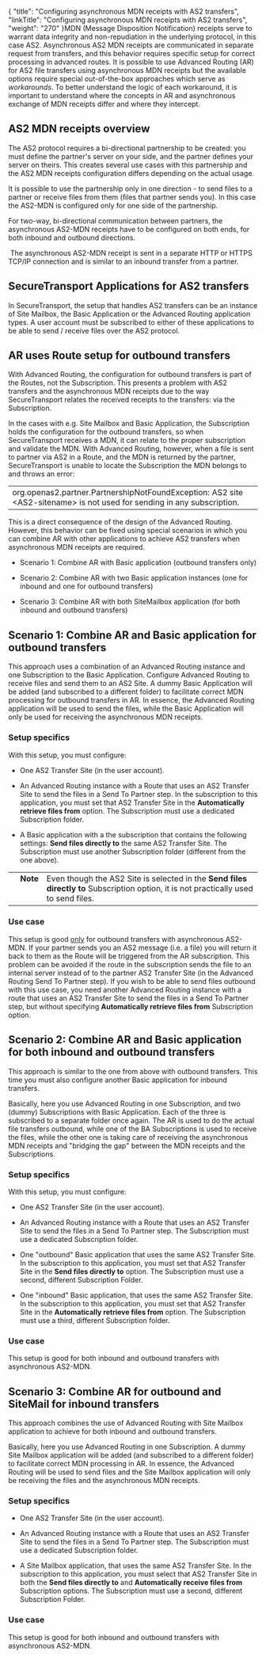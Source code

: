 {
    "title": "Configuring asynchronous MDN receipts with AS2 transfers",
    "linkTitle": "Configuring asynchronous MDN receipts with AS2 transfers",
    "weight": "270"
}MDN (Message Disposition Notification) receipts serve to warrant data integrity and non-repudiation in the underlying protocol, in this case AS2. Asynchronous AS2 MDN receipts are communicated in separate request from transfers, and this behavior requires specific setup for correct processing in advanced routes. It is possible to use Advanced Routing (AR) for AS2 file transfers using asynchronous MDN receipts but the available options require special out-of-the-box approaches which serve as *workarounds*. To better understand the logic of each workaround, it is important to understand where the concepts in AR and asynchronous exchange of MDN receipts differ and where they intercept.

## AS2 MDN receipts overview

The AS2 protocol requires a bi-directional partnership to be created: you must define the partner's server on your side, and the partner defines your server on theirs. This creates several use cases with this partnership and the AS2 MDN receipts configuration differs depending on the actual usage.

It is possible to use the partnership only in one direction - to send files to a partner or receive files from them (files that partner sends you). In this case the AS2-MDN is configured only for one side of the partnership.

For two-way, bi-directional communication between partners, the asynchronous AS2-MDN receipts have to be configured on both ends, for both inbound and outbound directions.

 The asynchronous AS2-MDN receipt is sent in a separate HTTP or HTTPS TCP/IP connection and is similar to an inbound transfer from a partner.

## SecureTransport Applications for AS2 transfers

In SecureTransport, the setup that handles AS2 transfers can be an instance of Site Mailbox, the Basic Application or the Advanced Routing application types. A user account must be subscribed to either of these applications to be able to send / receive files over the AS2 protocol.

## AR uses Route setup for outbound transfers

With Advanced Routing, the configuration for outbound transfers is part of the Routes, not the Subscription. This presents a problem with AS2 transfers and the asynchronous MDN receipts due to the way SecureTransport relates the received receipts to the transfers: via the Subscription.

In the cases with e.g. Site Mailbox and Basic Application, the Subscription holds the configuration for the outbound transfers, so when SecureTransport receives a MDN, it can relate to the proper subscription and validate the MDN. With Advanced Routing, however, when a file is sent to partner via AS2 in a Route, and the MDN is returned by the partner, SecureTransport is unable to locate the Subscription the MDN belongs to and throws an error:

<table cellspacing="0">
   <col/>
   <tbody>
      <tr>
         <td>org.openas2.partner.PartnershipNotFoundException: AS2 site &lt;AS2-sitename&gt; is not used for sending in any subscription.         </td>
      </tr>
   </tbody>
</table>

This is a direct consequence of the design of the Advanced Routing. However, this behavior can be fixed using special scenarios in which you can combine AR with other applications to achieve AS2 transfers when asynchronous MDN receipts are required.

-   Scenario 1: Combine AR with Basic application (outbound transfers only)
-   Scenario 2: Combine AR with two Basic application instances (one for inbound and one for outbound transfers)
-   Scenario 3: Combine AR with both SiteMailbox application (for both inbound and outbound transfers)

## Scenario 1: Combine AR and Basic application for outbound transfers

This approach uses a combination of an Advanced Routing instance and one Subscription to the Basic Application. Configure Advanced Routing to receive files and send them to an AS2 Site. A dummy Basic Application will be added (and subscribed to a different folder) to facilitate correct MDN processing for outbound transfers in AR. In essence, the Advanced Routing application will be used to send the files, while the Basic Application will only be used for receiving the asynchronous MDN receipts.

### Setup specifics

With this setup, you must configure:

-   One AS2 Transfer Site (in the user account).
-   An Advanced Routing instance with a Route that uses an AS2 Transfer Site to send the files in a Send To Partner step. In the subscription to this application, you must set that AS2 Transfer Site in the **Automatically retrieve files from** option. The Subscription must use a dedicated Subscription folder.
-   A Basic application with a the subscription that contains the following settings: **Send files directly to** the same AS2 Transfer Site. The Subscription must use another Subscription folder (different from the one above).

<table cellpadding="0" cellspacing="0">
   <col/>
   <col/>
   <col/>
      <tr>
         <td valign="top">         </td>
         <td valign="top"><span><b>Note</b></span>
         </td>
         <td data-mc-autonum="&lt;b&gt;Note&lt;/b&gt;" valign="top">Even though the AS2 Site is selected in the <b>Send files directly to</b> Subscription option, it is not practically used to send files.         </td>
      </tr>
</table>

### Use case

This setup is good <u>only</u> for outbound transfers with asynchronous AS2-MDN. If your partner sends you an AS2 message (i.e. a file) you will return it back to them as the Route will be triggered from the AR subscription. This problem can be avoided if the route in the subscription sends the file to an internal server instead of to the partner AS2 Transfer Site (in the Advanced Routing Send To Partner step). If you wish to be able to send files outbound with this use case, you need another Advanced Routing instance with a route that uses an AS2 Transfer Site to send the files in a Send To Partner step, but without specifying **Automatically retrieve files from** Subscription option.

## Scenario 2: Combine AR and Basic application for both inbound and outbound transfers

This approach is similar to the one from above with outbound transfers. This time you must also configure another Basic application for inbound transfers.

Basically, here you use Advanced Routing in one Subscription, and two (dummy) Subscriptions with Basic Application. Each of the three is subscribed to a separate folder once again. The AR is used to do the actual file transfers outbound, while one of the BA Subscriptions is used to receive the files, while the other one is taking care of receiving the asynchronous MDN receipts and "bridging the gap" between the MDN receipts and the Subscriptions.

### Setup specifics

With this setup, you must configure:

-   One AS2 Transfer Site (in the user account).
-   An Advanced Routing instance with a Route that uses an AS2 Transfer Site to send the files in a Send To Partner step. The Subscription must use a dedicated Subscription folder.
-   One "outbound" Basic application that uses the same AS2 Transfer Site. In the subscription to this application, you must set that AS2 Transfer Site in the **Send files directly to** option. The Subscription must use a second, different Subscription Folder.
-   One "inbound" Basic application, that uses the same AS2 Transfer Site. In the subscription to this application, you must set that AS2 Transfer Site in the **Automatically retrieve files from** option. The Subscription must use a third, different Subscription folder.

### Use case

This setup is good for both inbound and outbound transfers with asynchronous AS2-MDN.

## Scenario 3: Combine AR for outbound and SiteMail for inbound transfers

This approach combines the use of Advanced Routing with Site Mailbox application to achieve for both inbound and outbound transfers.

Basically, here you use Advanced Routing in one Subscription. A dummy Site Mailbox application will be added (and subscribed to a different folder) to facilitate correct MDN processing in AR. In essence, the Advanced Routing will be used to send files and the Site Mailbox application will only be receiving the files and the asynchronous MDN receipts.

### Setup specifics

-   One AS2 Transfer Site (in the user account).
-   An Advanced Routing instance with a Route that uses an AS2 Transfer Site to send the files in a Send To Partner step. The Subscription must use a dedicated Subscription folder.
-   A Site Mailbox application, that uses the same AS2 Transfer Site. In the subscription to this application, you must select that AS2 Transfer Site in both the **Send files directly to** and **Automatically receive files from** Subscription options. The Subscription must use a second, different Subscription Folder.

### Use case

This setup is good for both inbound and outbound transfers with asynchronous AS2-MDN.

 
